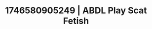 ---
categories:
- Erotic focus
- AI-generated
- Body worship
- Smudged makeup
- ASMR
- Caressing curves
- Cosplay
- Hands in hair
image: /assets/images/1746580905249.jpg
layout: post
seo:
  description: Featured content with premium Scat Fetish, ABDL Play. HD images available.
  keywords: Scat Fetish, ABDL Play
  og_image: /assets/images/1746580905249.jpg
  schema_type: VisualArtwork
tags:
- ABDL Play
- Scat Fetish
- '#1746580905249'
title: 1746580905249 | ABDL Play Scat Fetish
---